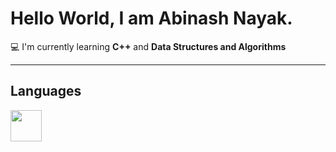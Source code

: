 # Hello World, I am Abinash Nayak.

💻 I'm currently learning **C++** and **Data Structures and Algorithms**

---

## Languages

<img src="https://cdn.jsdelivr.net/gh/devicons/devicon/icons/c/c-original.svg" width="50" />



